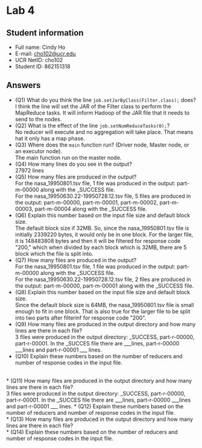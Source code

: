 # Lab 4

## Student information

* Full name: Cindy Ho
* E-mail: cho102@ucr.edu
* UCR NetID: cho102
* Student ID: 862151318

## Answers

* (Q1) What do you think the line `job.setJarByClass(Filter.class);` does?</br>
I think the line will set the JAR of the Filter class to perform the MapReduce tasks. It will inform Hadoop of the JAR file that it needs to send to the nodes.         
* (Q2) What is the effect of the line `job.setNumReduceTasks(0);`?</br>
No reducer will execute and no aggregation will take place. That means  hat it only has a map phase.
* (Q3) Where does the `main` function run? (Driver node, Master node, or an executor node).</br>
The main function run on the master node.
* (Q4) How many lines do you see in the output?</br>
  27972 lines
* (Q5) How many files are produced in the output? </br>
For the nasa_19950801.tsv file, 1 file was produced in the output: part-m-00000 along with the _SUCCESS file.</br>For the nasa_19950630.22-19950728.12.tsv file, 5 files are produced in the output: part-m-00000, part-m-00001, part-m-00002, part-m-00003, part-m-00004 along with the _SUCCESS file.
* (Q6) Explain this number based on the input file size and default block size.
</br>The default block size if 32MB. So, since the nasa_19950801.tsv file is initially 2339220 bytes, it would only be in one block. For the larger file, it is 148483808 bytes and then it will be filtered for response code "200," which when divided by each block which is 32MB, there are 5 block which the file is split into.
* (Q7) How many files are produced in the output?
 </br> For the nasa_19950801.tsv file, 1 file was produced in the output: part-m-00000 along with the _SUCCESS file.</br>For the nasa_19950630.22-19950728.12.tsv file, 2 files are produced in the output: part-m-00000, part-m-00001 along with the _SUCCESS file.
* (Q8) Explain this number based on the input file size and default block size.
</br>Since the default block size is 64MB, the  nasa_19950801.tsv file is small enough to fit in one block. That is also true for the larger file to be split into two parts after filterinf for response code "200". 
* (Q9) How many files are produced in the output directory and how many lines are there in each file?
</br>3 files were produced in the output directory: _SUCCESS, part-r-00000, part-r-00001. In the _SUCCES file there are ___lines, part-r-00000 ___lines and part-r-00001 ___ lines.
* (Q10) Explain these numbers based on the number of reducers and number of response codes in the input file.
</br>
* (Q11) How many files are produced in the output directory and how many lines are there in each file?
  </br>3 files were produced in the output directory: _SUCCESS, part-r-00000, part-r-00001. In the _SUCCES file there are ___lines, part-r-00000 ___lines and part-r-00001 ___ lines.
* (Q12) Explain these numbers based on the number of reducers and number of response codes in the input file.
</br>
* (Q13) How many files are produced in the output directory and how many lines are there in each file?
</br>
* (Q14) Explain these numbers based on the number of reducers and number of response codes in the input file.
</br>

